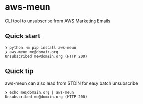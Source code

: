 # aws-meun
CLI tool to unsubscribe from AWS Marketing Emails

## Quick start

```
❯ python -m pip install aws-meun
❯ aws-meun me@domain.org
Unsubscribed me@domain.org (HTTP 200)
```

## Quick tip

aws-meun can also read from STDIN for easy batch unsubscribe

```
❯ echo me@domain.org | aws-meun
Unsubscribed me@domain.org (HTTP 200)
```

